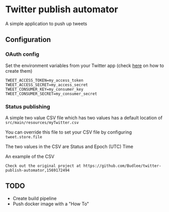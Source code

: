 # Twitter publish automator

A simple application to push up tweets

## Configuration

### OAuth config
Set the environment variables from your Twitter app (check [here](https://auth0.com/docs/connections/social/twitter) on how to create them)
```shell script
TWEET_ACCESS_TOKEN=my_access_token
TWEET_ACCESS_SECRET=my_access_secret
TWEET_CONSUMER_KEY=my_consumer_key
TWEET_CONSUMER_SECRET=my_consumer_secret
```

### Status publishing
A simple two value CSV file which has two values has a default location of `src/main/resources/myTwitter.csv`

You can override this file to set your CSV file by configuring `tweet.store.file`

The two values in the CSV are Status and Epoch (UTC) Time


An example of the CSV
```csv
Check out the original project at https://github.com/Budlee/twitter-publish-automator,1569172494
```

## TODO 
   * Create build pipeline
   * Push docker image with a "How To"
